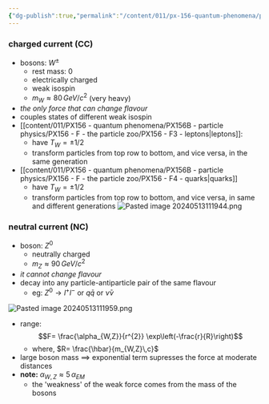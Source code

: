 ```yaml
---
{"dg-publish":true,"permalink":"/content/011/px-156-quantum-phenomena/px-156-b-particle-physics/px-156-h-aspects-of-the-forces/px-156-h3-the-weak-force/","noteIcon":"1","created":"2024-11-25T10:50:32.000+00:00","updated":"2024-11-26T20:03:18.172+00:00"}
---
```


### charged current (CC)
- bosons: $W^{\pm}$
	- rest mass: $0$
	- electrically charged
	- weak isospin
	- $m_{W}\approx 80\,GeV/c^{2}$ (very heavy)
- *the only force that can change flavour*
- couples states of different weak isospin
- [[content/011/PX156 - quantum phenomena/PX156B - particle physics/PX156 - F - the particle zoo/PX156 - F3 - leptons\|leptons]]: 
	- have $T_{W}=\pm 1/2$
	- transform particles from top row to bottom, and vice versa, in the same generation
- [[content/011/PX156 - quantum phenomena/PX156B - particle physics/PX156 - F - the particle zoo/PX156 - F4 - quarks\|quarks]]
	- have $T_{W}=\pm 1/2$
	- transform particles from top row to bottom, and vice versa, in same and different generations
![Pasted image 20240513111944.png](/img/user/pics/Pasted%20image%2020240513111944.png)
### neutral current (NC)
- boson: $Z^{0}$
	- neutrally charged
	- $m_{Z}\approx 90\,GeV/c^{2}$
- *it cannot change flavour*
- decay into any particle-antiparticle pair of the same flavour
	- eg: ${} Z^{0} \to l^{+}l^{-}$ or $q\bar q$ or $\bar\nu\nu$

![Pasted image 20240513111959.png](/img/user/pics/Pasted%20image%2020240513111959.png)

- range: 
$$F= \frac{\alpha_{W,Z}}{r^{2}} \exp\left(-\frac{r}{R}\right)$$
	- where, $R= \frac{\hbar}{m_{W,Z}\,c}$ 
- large boson mass $\implies$ exponential term supresses the force at moderate distances
- **note:** $\alpha_{W,Z} \approx 5\,\alpha_{EM}$
	- the 'weakness' of the weak force comes from the mass of the bosons
